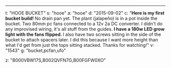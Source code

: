 ---
t: "HOOE BUCKET"
s: "hooe"
a: "hooe"
d: "2015-09-02"
c: "<strong>Here is my first bucket build! </strong>No drain pan yet. The plant (jalapeño) is in a pot inside the bucket. Two 80mm pc fans connected to a 12v 2a DC converter. I didn't do any improvised wiring, it's all stuff from the guides. <strong>I have a 180w LED grow light with the fans flipped. </strong>I also have two screws sitting in the side of the bucket to attach spacers later. I did this because I want more height than what I'd get from just the tops sitting stacked. Thanks for watching!"
v: "1543"
g: "bucket,pcfan,ufo"

z: "B000VBW17S,B002QVFN7G,B00FGFW0XO"
